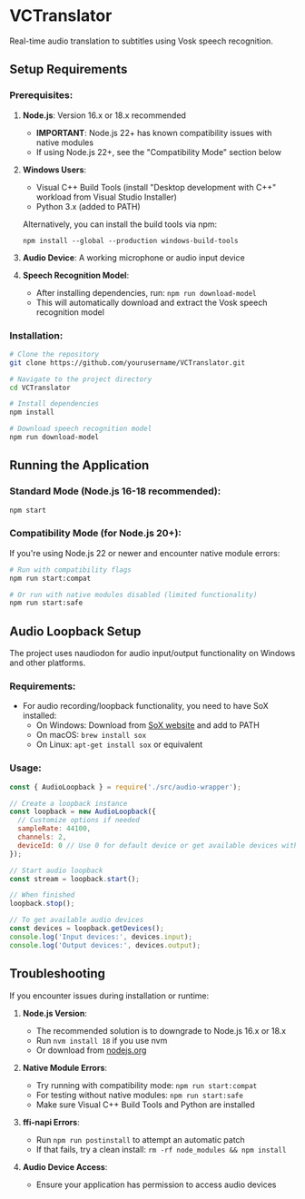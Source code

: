 # VCTranslator

Real-time audio translation to subtitles using Vosk speech recognition.

## Setup Requirements

### Prerequisites:

1. **Node.js**: Version 16.x or 18.x recommended
   - **IMPORTANT**: Node.js 22+ has known compatibility issues with native modules
   - If using Node.js 22+, see the "Compatibility Mode" section below

2. **Windows Users**:
   - Visual C++ Build Tools (install "Desktop development with C++" workload from Visual Studio Installer)
   - Python 3.x (added to PATH)
   
   Alternatively, you can install the build tools via npm:
   ```
   npm install --global --production windows-build-tools
   ```

3. **Audio Device**: A working microphone or audio input device

4. **Speech Recognition Model**: 
   - After installing dependencies, run: `npm run download-model`
   - This will automatically download and extract the Vosk speech recognition model

### Installation:

```bash
# Clone the repository
git clone https://github.com/yourusername/VCTranslator.git

# Navigate to the project directory
cd VCTranslator

# Install dependencies
npm install

# Download speech recognition model
npm run download-model
```

## Running the Application

### Standard Mode (Node.js 16-18 recommended):

```bash
npm start
```

### Compatibility Mode (for Node.js 20+):

If you're using Node.js 22 or newer and encounter native module errors:

```bash
# Run with compatibility flags
npm run start:compat

# Or run with native modules disabled (limited functionality)
npm run start:safe
```

## Audio Loopback Setup

The project uses naudiodon for audio input/output functionality on Windows and other platforms.

### Requirements:

- For audio recording/loopback functionality, you need to have SoX installed:
  - On Windows: Download from [SoX website](https://sourceforge.net/projects/sox/) and add to PATH
  - On macOS: `brew install sox`
  - On Linux: `apt-get install sox` or equivalent

### Usage:

```javascript
const { AudioLoopback } = require('./src/audio-wrapper');

// Create a loopback instance
const loopback = new AudioLoopback({
  // Customize options if needed
  sampleRate: 44100,
  channels: 2,
  deviceId: 0 // Use 0 for default device or get available devices with loopback.getDevices()
});

// Start audio loopback
const stream = loopback.start();

// When finished
loopback.stop();

// To get available audio devices
const devices = loopback.getDevices();
console.log('Input devices:', devices.input);
console.log('Output devices:', devices.output);
```

## Troubleshooting

If you encounter issues during installation or runtime:

1. **Node.js Version**: 
   - The recommended solution is to downgrade to Node.js 16.x or 18.x
   - Run `nvm install 18` if you use nvm
   - Or download from [nodejs.org](https://nodejs.org/)

2. **Native Module Errors**:
   - Try running with compatibility mode: `npm run start:compat`
   - For testing without native modules: `npm run start:safe`
   - Make sure Visual C++ Build Tools and Python are installed

3. **ffi-napi Errors**:
   - Run `npm run postinstall` to attempt an automatic patch
   - If that fails, try a clean install: `rm -rf node_modules && npm install`

4. **Audio Device Access**: 
   - Ensure your application has permission to access audio devices

